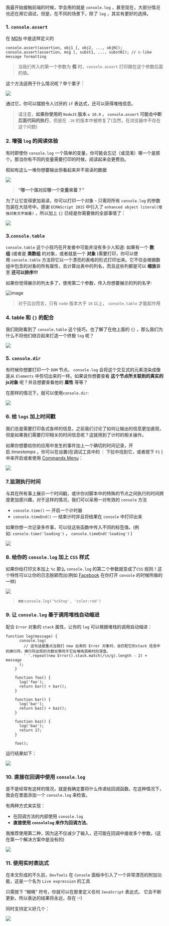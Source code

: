 我最开始接触前端的时候，学会用的就是 `console.log` ，甚至现在，大部分情况也还在用它调试，但是，在不同的场景下，除了 `log` ，其实有更好的选择。

### 1. `console.assert`

在 [MDN](https://developer.mozilla.org/en-US/docs/Web/API/console/assert) 中是这样定义的

```
console.assert(assertion, obj1 [, obj2, ..., objN]);
console.assert(assertion, msg [, subst1, ..., substN]); // c-like message formatting
```

> 当我们传入的第一个参数为 **假** 时，`console.assert` 打印跟在这个参数后面的值。

这个方法适用于什么情况呢？举个栗子：

![](http://upload-images.jianshu.io/upload_images/5780538-45c8858c8c42e698?imageMogr2/auto-orient/strip)

通过它，你可以摆脱令人讨厌的 `if` 表达式，还可以获得堆栈信息。

> 请注意，**如果你使用的 `NodeJS` 版本 `≤ 10.0` ， `console.assert` 可能会中断后面代码的执行**，但是在 `.10` 的版本中被修复了(当然，在浏览器中不存在这个问题)

### 2. 增强 `log` 的阅读体验

有时即使你 `console.log` 一个简单的变量，你可能会忘记（或混淆）哪一个是那个。那当你有不同的变量需要打印的时候，阅读起来会更费劲。

假如有这么一堆你想要输出但看起来并不易读的数据

![](https://upload-images.jianshu.io/upload_images/5780538-4e02629837e1251a.png?imageMogr2/auto-orient/strip%7CimageView2/2/w/1240)

> **“哪一个值对应哪一个变量来着？”**

为了让它变得更加易读，你可以打印一个对象 - 只需将所有 `console.log` 的参数包装在大括号中。感谢 `ECMAScript 2015` 中引入了 `enhanced object literal(增强对象文字面量)` ，所以加上 `{}` 已经是你需要做的全部事情了：

![](https://upload-images.jianshu.io/upload_images/5780538-c12066336f3c9b01.png?imageMogr2/auto-orient/strip%7CimageView2/2/w/1240)



### 3.`console.table`

`console.table` 这个小技巧在开发者中可能并没有多少人知道: 如果有一个 **数组** (或者是 **类数组** 的对象，或者就是一个 **对象** )需要打印，你可以使用 `console.table` 方法将它以一个漂亮的表格的形式打印出来。它不仅会根据数组中包含的对象的所有属性，去计算出表中的列名，而且这些列都是可以 **缩放**甚至 **还可以排序!!!**

如果你觉得展示的列太多了，使用第二个参数，传入你想要展示的列的名字:

![image](http://upload-images.jianshu.io/upload_images/5780538-237a971b9a4edbb6?imageMogr2/auto-orient/strip)

> 对于后台而言，只有 `node` 版本大于 `10` 以上， `console.table` 才能起作用

### 4. table 和 `{}` 的配合

我们刚刚看到了 `console.table` 这个技巧，也了解了在他上面的 `{}` ，那么我们为什么不将他们结合起来打造一个终极 `log` 呢？

![](https://upload-images.jianshu.io/upload_images/5780538-cf74323c554e18c9.png?imageMogr2/auto-orient/strip%7CimageView2/2/w/1240)

### 5. `console.dir`

有时候你想要打印一个 `DOM` 节点。 `console.log` 会将这个交互式的元素渲染成像是从 `Elements` 中剪切出来的一样。如果说你想要查看 **这个节点所关联到的真实的js对象** 呢？并且想要查看他的 **属性** 等等？

在那样的情况下，就可以使用`console.dir`:

![](http://upload-images.jianshu.io/upload_images/5780538-fbe1cc7e9643df73?imageMogr2/auto-orient/strip)

### 6\. 给 `logs` 加上时间戳

我们总是需要打印各式各样的信息，之前我们讨论了如何让输出的信息更加直观，但是如果我们需要打印相关的时间信息呢？这就用到了计时的相关操作。

如果你想要给你的应用中发生的事件加上一个确切的时间记录，开启 *timestamps* 。你可以在设置(在调试工具中的 `⋮` 下拉中找到它，或者按下 `F1` )中来开启或者使用 [Commands Menu](https://itnext.io/devtools-tips-day-6-thecommand-menu-449eb3966d9?gi=421e0c50984f#7404)：

![](http://upload-images.jianshu.io/upload_images/5780538-6bbfe78474dc503e?imageMogr2/auto-orient/strip)

### 7.监测执行时间

与其在所有事上展示一个时间戳，或许你对脚本中的特殊的节点之间执行的时间跨度更加感兴趣，对于这样的情况，我们可以采用一对有效的 `console` 方法

*   `console.time()` — 开启一个计时器
*   `console.timeEnd()` — 结束计时并且将结果在 `console` 中打印出来

如果你想一次记录多件事，可以往这些函数中传入不同的标签值。(例如: `console.time('loading')` ， `console.timeEnd('loading')` )

![](http://upload-images.jianshu.io/upload_images/5780538-9fc81f71cd73fc1a?imageMogr2/auto-orient/strip)

### 8\. 给你的 `console.log` 加上 `CSS` 样式

如果你给打印文本加上 `%c` 那么 `console.log` 的第二个参数就变成了`CSS` 规则！这个特性可以让你的日志脱颖而出(例如 [Facebook](https://www.facebook.com/) 在你打开 `console` 的时候所做的一样)

![](https://upload-images.jianshu.io/upload_images/5780538-445a89df2ed13fe5.png?imageMogr2/auto-orient/strip%7CimageView2/2/w/1240)

>**ex:**`console.log('%cStop', 'color:red')`
### 9. 让 `console.log` 基于调用堆栈自动缩进

配合 `Error` 对象的 `stack` 属性，让你的 `log` 可以根据堆栈的调用自动缩进：

```
function log(message) {
      console.log(
        // 这句话是重点当我们 new 出来的 Error 对象时，会匹配它的stack 信息中的换行符，换行符出现的次数也等同于它在堆栈调用时的深度。
        ' '.repeat(new Error().stack.match(/\n/g).length - 2) + message
      );
    }

    function foo() {
      log('foo');
      return bar() + bar();
    }

    function bar() {
      log('bar');
      return baz() + baz();
    }

    function baz() {
      log('baz');
      return 17;
    }

    foo();

```

运行结果如下：

![](https://upload-images.jianshu.io/upload_images/5780538-f2f49dee17ecdd3b.png?imageMogr2/auto-orient/strip%7CimageView2/2/w/1240)

### 10. 直接在回调中使用 `console.log`

是不是经常有这样的情况，就是我确定要将什么传递给回调函数。在这种情况下，我会在里面添加一个 `console.log` 来检查。

有两种方式来实现：

*   在回调方法的内部使用 `console.log`
*   **直接使用 `consolelog` 来作为回调方法**。

我推荐使用第二种，因为这不仅减少了输入，还可能在回调中接收多个参数。(这在第一个解决方案中是没有的)

![](https://upload-images.jianshu.io/upload_images/5780538-c8981a28b2eccd91.png?imageMogr2/auto-orient/strip%7CimageView2/2/w/1240)

### 11. 使用实时表达式

在本文形成的不久前，`DevTools` 在 `Console` 面板中引入了一个非常漂亮的附加功能，这是一个名为 `Live expression` 的工具

只需按下 "眼睛" 符号，你就可以在那里定义任何 `JavaScript` 表达式。 它会不断更新，所以表达的结果将永远，存在 :-)

同时支持定义好几个：

![](http://upload-images.jianshu.io/upload_images/5780538-eb9c1cbd78c0298c?imageMogr2/auto-orient/strip)
